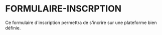 # FORMULAIRE-INSCRPTION
Ce formulaire d'inscription permettra de s'incrire sur une plateforme bien définie.
